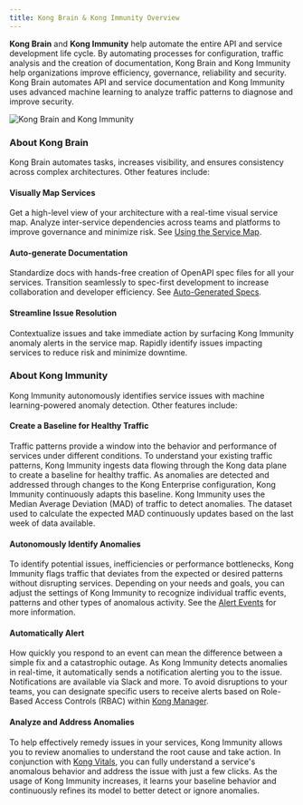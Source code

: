 ```yaml
---
title: Kong Brain & Kong Immunity Overview
---
```


**Kong Brain** and **Kong Immunity** help automate the entire API and service development life cycle. By automating processes for configuration, traffic analysis and the creation of documentation, Kong Brain and Kong Immunity help organizations improve efficiency, governance, reliability and security. Kong Brain automates API and service documentation and Kong Immunity uses advanced machine learning to analyze traffic patterns to diagnose and improve security.

![Kong Brain and Kong Immunity](/assets/images/docs/ee/brain_immunity_overview.png)

### About Kong Brain
Kong Brain automates tasks, increases visibility, and ensures consistency across complex architectures. Other features include:

#### Visually Map Services
Get a high-level view of your architecture with a real-time visual service map. Analyze inter-service dependencies across teams and platforms to improve governance and minimize risk. See [Using the Service Map](/enterprise/latest/brain-immunity/service-map/).

#### Auto-generate Documentation
Standardize docs with hands-free creation of OpenAPI spec files for all your services. Transition seamlessly to spec-first development to increase collaboration and developer efficiency. See [Auto-Generated Specs](/enterprise/latest/brain-immunity/auto-generated-specs/).

#### Streamline Issue Resolution
Contextualize issues and take immediate action by surfacing Kong Immunity anomaly alerts in the service map. Rapidly identify issues impacting services to reduce risk and minimize downtime.


### About Kong Immunity
Kong Immunity autonomously identifies service issues with machine learning-powered anomaly detection. Other features include:

#### Create a Baseline for Healthy Traffic
Traffic patterns provide a window into the behavior and performance of services under different conditions. To understand your existing traffic patterns, Kong Immunity ingests data flowing through the Kong data plane to create a baseline for healthy traffic. As anomalies are detected and addressed through changes to the Kong Enterprise configuration, Kong Immunity continuously adapts this baseline. Kong Immunity uses the Median Average Deviation (MAD) of traffic to detect anomalies. The dataset used to calculate the expected MAD continuously updates based on the last week of data available.

#### Autonomously Identify Anomalies
To identify potential issues, inefficiencies or performance bottlenecks, Kong Immunity flags traffic that deviates from the expected or desired patterns without disrupting services. Depending on your needs and goals, you can adjust the settings of Kong Immunity to recognize individual traffic events, patterns and other types of anomalous activity. See the [Alert Events](enterprise/latest/brain-immunity/alerts/#alert-events) for more information.

#### Automatically Alert
How quickly you respond to an event can mean the difference between a simple fix and a catastrophic outage. As Kong Immunity detects anomalies in real-time, it automatically sends a notification alerting you to the issue. Notifications are available via Slack and more. To avoid disruptions to your teams, you can designate specific users to receive alerts based on Role-Based Access Controls (RBAC) within [Kong Manager](/enterprise/latest/kong-manager/overview/). 

#### Analyze and Address Anomalies
To help effectively remedy issues in your services, Kong Immunity allows you to review anomalies to understand the root cause and take action. In conjunction with [Kong Vitals](/enterprise/latest/vitals/overview/), you can fully understand a service's anomalous behavior and address the issue with just a few clicks. As the usage of Kong Immunity increases, it learns your baseline behavior and continuously refines its model to better detect or ignore anomalies.
